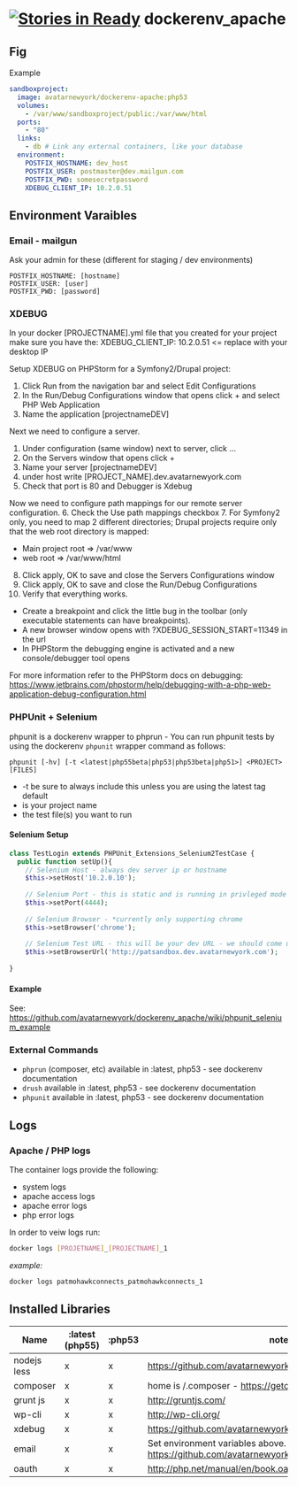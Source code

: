 [![Stories in Ready](https://badge.waffle.io/avatarnewyork/dockerenv_apache.png?label=ready&title=Ready)](https://waffle.io/avatarnewyork/dockerenv_apache)
dockerenv_apache
================

## Fig
Example
```yml
sandboxproject:
  image: avatarnewyork/dockerenv-apache:php53
  volumes:
    - /var/www/sandboxproject/public:/var/www/html
  ports:
    - "80"
  links: 
    - db # Link any external containers, like your database
  environment:
    POSTFIX_HOSTNAME: dev_host
    POSTFIX_USER: postmaster@dev.mailgun.com
    POSTFIX_PWD: somesecretpassword
    XDEBUG_CLIENT_IP: 10.2.0.51
```
## Environment Varaibles
### Email - mailgun
Ask your admin for these (different for staging / dev environments)
```
POSTFIX_HOSTNAME: [hostname]
POSTFIX_USER: [user]
POSTFIX_PWD: [password]
```

### XDEBUG
In your docker [PROJECTNAME].yml file that you created for your project make sure you have the:
XDEBUG_CLIENT_IP: 10.2.0.51 <= replace with your desktop IP

Setup XDEBUG on PHPStorm for a Symfony2/Drupal project:
1. Click Run from the navigation bar and select Edit Configurations
2. In the Run/Debug Configurations window that opens click + and select PHP Web Application
3. Name the application [projectnameDEV]

Next we need to configure a server.
1. Under configuration (same window) next to server, click ...
2. On the Servers window that opens click +
3. Name your server [projectnameDEV]
4. under host write [PROJECT_NAME].dev.avatarnewyork.com
5. Check that port is 80 and Debugger is Xdebug

Now we need to configure path mappings for our remote server configuration.
6. Check the Use path mappings checkbox
7. For Symfony2 only, you need to map 2 different directories; Drupal projects require only that the web root directory is mapped:
   - Main project root => /var/www
   - web root => /var/www/html
8. Click apply, OK to save and close the Servers Configurations window
9. Click apply, OK to save and close the Run/Debug Configurations
10. Verify that everything works. 
   - Create a breakpoint and click the little bug in the toolbar (only executable statements can have breakpoints).
   - A new browser window opens with ?XDEBUG_SESSION_START=11349 in the url
   - In PHPStorm the debugging engine is activated and a new console/debugger tool opens

For more information refer to the PHPStorm docs on debugging:
https://www.jetbrains.com/phpstorm/help/debugging-with-a-php-web-application-debug-configuration.html

### PHPUnit + Selenium
phpunit is a dockerenv wrapper to phprun - You can run phpunit tests by using the dockerenv `phpunit` wrapper command as follows:

`phpunit [-hv] [-t <latest|php55beta|php53|php53beta|php51>] <PROJECT> [FILES]`

* -t be sure to always include this unless you are using the latest tag default
* <PROJECT> is your project name
* <FILES> the test file(s) you want to run

#### Selenium Setup
```php
class TestLogin extends PHPUnit_Extensions_Selenium2TestCase {
  public function setUp(){
    // Selenium Host - always dev server ip or hostname
    $this->setHost('10.2.0.10');
	
	// Selenium Port - this is static and is running in privleged mode (will always be 4444)
    $this->setPort(4444);
	
	// Selenium Browser - *currently only supporting chrome
    $this->setBrowser('chrome');
	
	// Selenium Test URL - this will be your dev URL - we should come up with a way to make this dynamic
    $this->setBrowserUrl('http://patsandbox.dev.avatarnewyork.com');
	
}
```

#### Example

See: https://github.com/avatarnewyork/dockerenv_apache/wiki/phpunit_selenium_example

### External Commands
* `phprun` (composer, etc) available in :latest, php53 - see dockerenv documentation
* `drush` available in :latest, php53 - see dockerenv documentation
* `phpunit` available in :latest, php53 - see dockerenv documentation

## Logs

### Apache / PHP logs
The container logs provide the following:
* system logs
* apache access logs
* apache error logs
* php error logs

In order to veiw logs run:
```bash
docker logs [PROJETNAME]_[PROJECTNAME]_1
```

_*example:*_
```bash
docker logs patmohawkconnects_patmohawkconnects_1
```


## Installed Libraries

Name        | :latest (php55) | :php53 | notes
------------|-----------------|--------|--------
nodejs less | x               | x      | https://github.com/avatarnewyork/dockerenv_apache/issues/6
composer    | x               | x      | home is /.composer - https://getcomposer.org/
grunt js    | x               | x      | http://gruntjs.com/
wp-cli      | x               | x      | http://wp-cli.org/
xdebug      | x               | x      | https://github.com/avatarnewyork/dockerenv_apache/issues/8
email       | x               | x      | Set environment variables above.  See https://github.com/avatarnewyork/dockerenv_apache/issues/10
oauth       | x               | x      | http://php.net/manual/en/book.oauth.php
